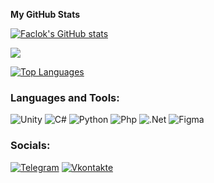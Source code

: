 
<b>My GitHub Stats</b>

<a href="http://www.github.com/Faclok"><img src="https://github-readme-stats.vercel.app/api?username=Faclok&show_icons=true&hide=stars,&title_color=ef4444&text_color=ffffff&icon_color=ef4444&bg_color=1c1917&hide_border=false&show_icons=true" alt="Faclok's GitHub stats" /></a>

<a href="http://www.github.com/Faclok"><img src="https://github-readme-streak-stats.herokuapp.com/?user=Faclok&stroke=ffffff&background=1c1917&ring=ef4444&fire=ef4444&currStreakNum=ffffff&currStreakLabel=ef4444&sideNums=ffffff&sideLabels=ffffff&dates=ffffff&hide_border=false" /></a>

<a href="https://github.com/Faclok" align="left"><img src="https://github-readme-stats.vercel.app/api/top-langs/?username=Faclok&langs_count=10&title_color=ef4444&text_color=ffffff&icon_color=ef4444&bg_color=1c1917&hide_border=false&locale=en&custom_title=Top%20%Languages" alt="Top Languages" /></a>

### Languages and Tools:

![Unity](https://img.shields.io/badge/-Unity-090909?style=for-the-badge&logo=Unity#d&logoColor=E5D3FF)
![C#](https://img.shields.io/badge/-C%23-090909?style=for-the-badge&logo=Csharp&logoColor=success)
![Python](https://img.shields.io/badge/-Python-090909?style=for-the-badge&logo=Python&logoColor=blue)
![Php](https://img.shields.io/badge/-Php-090909?style=for-the-badge&logo=Php)
![.Net](https://img.shields.io/badge/-.Net-090909?style=for-the-badge&logo=.Net)
![Figma](https://img.shields.io/badge/-Figma-090909?style=for-the-badge&logo=Figma)

### Socials:

[![Telegram](https://img.shields.io/badge/-Telegram-090909?style=for-the-badge&logo=telegram&logoColor=27A0D9)](https://t.me/pofig_na_teba)
[![Vkontakte](https://img.shields.io/badge/-Vkontakte-090909?style=for-the-badge&logo=Vk&logoColor=4F7DB3)](https://vk.com/pofig_na_tebai)
